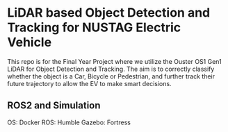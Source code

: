 # LiDAR based Object Detection and Tracking for NUSTAG Electric Vehicle

This repo is for the Final Year Project where we utilize the Ouster OS1 Gen1 LiDAR for Object Detection and Tracking. The aim is to correctly classify whether the object is a Car, Bicycle or Pedestrian, and further track their future trajectory to allow the EV to make smart decisions.

## ROS2 and Simulation
OS: Docker
ROS: Humble
Gazebo: Fortress

